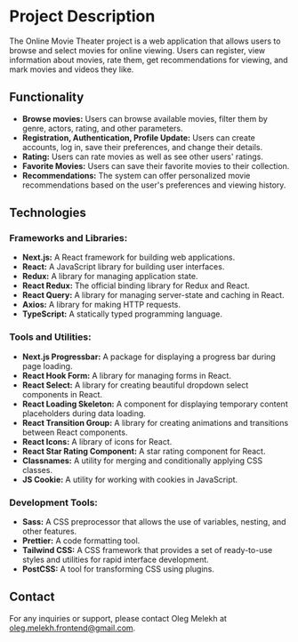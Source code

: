 # Project Description

The Online Movie Theater project is a web application that allows users to browse and select movies for online viewing. Users can register, view information about movies, rate them, get recommendations for viewing, and mark movies and videos they like.

## Functionality

- **Browse movies:** Users can browse available movies, filter them by genre, actors, rating, and other parameters.
- **Registration, Authentication, Profile Update:** Users can create accounts, log in, save their preferences, and change their details.
- **Rating:** Users can rate movies as well as see other users' ratings.
- **Favorite Movies:** Users can save their favorite movies to their collection.
- **Recommendations:** The system can offer personalized movie recommendations based on the user's preferences and viewing history.

## Technologies

### Frameworks and Libraries:

- **Next.js:** A React framework for building web applications.
- **React:** A JavaScript library for building user interfaces.
- **Redux:** A library for managing application state.
- **React Redux:** The official binding library for Redux and React.
- **React Query:** A library for managing server-state and caching in React.
- **Axios:** A library for making HTTP requests.
- **TypeScript:** A statically typed programming language.

### Tools and Utilities:

- **Next.js Progressbar:** A package for displaying a progress bar during page loading.
- **React Hook Form:** A library for managing forms in React.
- **React Select:** A library for creating beautiful dropdown select components in React.
- **React Loading Skeleton:** A component for displaying temporary content placeholders during data loading.
- **React Transition Group:** A library for creating animations and transitions between React components.
- **React Icons:** A library of icons for React.
- **React Star Rating Component:** A star rating component for React.
- **Classnames:** A utility for merging and conditionally applying CSS classes.
- **JS Cookie:** A utility for working with cookies in JavaScript.

### Development Tools:

- **Sass:** A CSS preprocessor that allows the use of variables, nesting, and other features.
- **Prettier:** A code formatting tool.
- **Tailwind CSS:** A CSS framework that provides a set of ready-to-use styles and utilities for rapid interface development.
- **PostCSS:** A tool for transforming CSS using plugins.

## Contact

For any inquiries or support, please contact Oleg Melekh at oleg.melekh.frontend@gmail.com.
